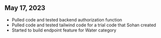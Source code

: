 ## May 17, 2023
* Pulled code and tested backend authorization function
* Pulled code and tested tailwind code for a trial code that Sohan created
* Started to build endpoint feature for Water category
